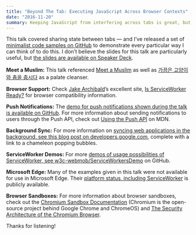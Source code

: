 ```yaml
---
title: "Beyond The Tab: Executing JavaScript Across Browser Contexts"
date: "2016-11-20"
summary: Keeping JavaScript from interfering across tabs is great, but what about when a web application wants to share state without a server? You’ll leave this talk with enough knowledge to get started with SharedWorkers, ServiceWorkers, and other techniques and enough wisdom to know when to use them.
---
```


This talk covered sharing state between tabs — and I’ve released a set of [minimalist code samples on GitHub](https://github.com/adunkman/client-side-sync-examples) to demonstrate every particular way I can think of to do this. I don’t believe the slides for this talk are particularly useful, but [the slides are available on Speaker Deck](https://speakerdeck.com/adunkman/beyond-the-tab-executing-javascript-across-browser-contexts-at-nodevember).

**Meet a Muslim:** This talk referenced [Meet a Muslim](https://www.youtube.com/watch?v=q9dwHYu_EK4) as well as [가끔은 고양이와 춤을 춥시다](https://vine.co/v/ih0rU2z62BK) as a palate cleanser.

**Browser Support:** Check [Jake Archibald](https://twitter.com/jaffathecake)’s excellent site, [Is ServiceWorker Ready?](https://jakearchibald.github.io/isserviceworkerready/) for browser compatibility information.

**Push Notifications:** The [demo for push notifications shown during the talk is available on GitHub](https://github.com/gauntface/simple-push-demo). For more information about sending notifications to users through the Push API, check out [Using the Push API](https://developer.mozilla.org/en-US/docs/Web/API/Push_API/Using_the_Push_API) on MDN.

**Background Sync:** For more information on [syncing web applications in the background, see this blog post on developers.google.com](https://developers.google.com/web/updates/2015/12/background-sync), complete with a link to a chameleon popping bubbles.

**ServiceWorker Demos:** For more [demos of usage possibilities of ServiceWorker, see w3c-webmob/ServiceWorkersDemo](https://github.com/w3c-webmob/ServiceWorkersDemos) on GitHub.

**Microsoft Edge:** Many of the examples given in this talk were not available for use in Microsoft Edge. Their [platform status, including ServiceWorker](https://developer.microsoft.com/en-us/microsoft-edge/platform/status/serviceworker) is publicly available.

**Browser Sandboxes:** For more information about browser sandboxes, check out the [Chromium Sandbox Documentation](https://www.chromium.org/developers/design-documents/sandbox) (Chromium is the open-source project behind Google Chrome and ChromeOS) and [The Security Architecture of the Chromium Browser](https://seclab.stanford.edu/websec/chromium/chromium-security-architecture.pdf).

Thanks for listening!
